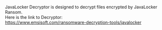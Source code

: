 JavaLocker Decryptor is designed to decrypt files encrypted by JavaLocker Ransom.\
Here is the link to Decryptor:\
https://www.emsisoft.com/ransomware-decryption-tools/javalocker
